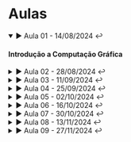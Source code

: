 # Aulas

<details open="">
    <summary >▶️ Aula 01 - 14/08/2024 ↩</summary>
    <h4>Introdução a Computação Gráfica</h4>
    
</details>

<details>
    <summary>▶️ Aula 02 - 28/08/2024 ↩</summary>
    <h4>Introdução a Computação Visual</h4>
    
</details>
<details>
    <summary>▶️ Aula 03 - 11/09/2024 ↩</summary>
    <h4>Bibliotecas Gráficas</h4>
    <h4>Dispositivos Espaço de Cores e Visão Humana</h4>
    
</details>
<details>
    <summary>▶️ Aula 04 - 25/09/2024 ↩</summary>
    <h4>Introdução a Computação Gráfica</h4>
    
</details>
<details>
    <summary>▶️ Aula 05 - 02/10/2024 ↩</summary>
    <h4>Introdução a Computação Gráfica</h4>
    
</details>
<details>
    <summary>▶️ Aula 06 - 16/10/2024 ↩</summary>
    <h4>Introdução a Computação Gráfica</h4>
    
</details>
<details>
    <summary>▶️ Aula 07 - 30/10/2024 ↩</summary>
    <h4>Introdução a Computação Gráfica</h4>
    
</details>
<details>
    <summary>▶️ Aula 08 - 13/11/2024 ↩</summary>
    <h4>Introdução a Computação Gráfica</h4>
    
</details>
<details>
    <summary>▶️ Aula 09 - 27/11/2024 ↩</summary>
    <h4>Introdução a Computação Gráfica</h4>
    
</details>